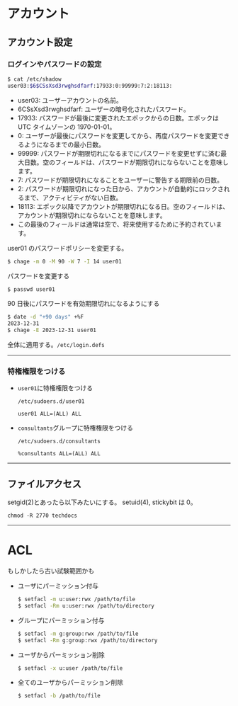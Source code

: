 # アカウント

## アカウント設定

### ログインやパスワードの設定

```bash
$ cat /etc/shadow
user03:$6$CSsXsd3rwghsdfarf:17933:0:99999:7:2:18113:
```

- user03: ユーザーアカウントの名前。
- $6$CSsXsd3rwghsdfarf: ユーザーの暗号化されたパスワード。
- 17933: パスワードが最後に変更されたエポックからの⽇数。エポックは UTC タイムゾーンの 1970-01-01。
- 0: ユーザーが最後にパスワードを変更してから、再度パスワードを変更できるようになるまでの最⼩⽇数。
- 99999: パスワードが期限切れになるまでにパスワードを変更せずに済む最⼤⽇数。空のフィールドは、パスワードが期限切れにならないことを意味します。
- 7: パスワードが期限切れになることをユーザーに警告する期限前の⽇数。
- 2: パスワードが期限切れになった⽇から、アカウントが⾃動的にロックされるまで、アクティビティがない⽇数。
- 18113: エポック以降でアカウントが期限切れになる⽇。空のフィールドは、アカウントが期限切れにならないことを意味します。
- この最後のフィールドは通常は空で、将来使⽤するために予約されています。

user01 のパスワードポリシーを変更する。

```bash
$ chage -m 0 -M 90 -W 7 -I 14 user01
```

パスワードを変更する

```bash
$ passwd user01
```

90 日後にパスワードを有効期限切れになるようにする

```bash
$ date -d "+90 days" +%F
2023-12-31
$ chage -E 2023-12-31 user01
```

全体に適用する。`/etc/login.defs`

---

### 特権権限をつける

- `user01`に特権権限をつける

  `/etc/sudoers.d/user01`

  ```
  user01 ALL=(ALL) ALL
  ```

- `consultants`グループに特権権限をつける

  `/etc/sudoers.d/consultants`

  ```
  %consultants ALL=(ALL) ALL
  ```

---

## ファイルアクセス

setgid(2)とあったら以下みたいにする。
setuid(4), stickybit は 0。

```
chmod -R 2770 techdocs
```

---

# ACL

もしかしたら古い試験範囲かも

- ユーザにパーミッション付与
  ```bash
  $ setfacl -m u:user:rwx /path/to/file
  $ setfacl -Rm u:user:rwx /path/to/directory
  ```
- グループにパーミッション付与
  ```bash
  $ setfacl -m g:group:rwx /path/to/file
  $ setfacl -Rm g:group:rwx /path/to/directory
  ```
- ユーザからパーミッション削除
  ```bash
  $ setfacl -x u:user /path/to/file
  ```
- 全てのユーザからパーミッション削除
  ```bash
  $ setfacl -b /path/to/file
  ```
